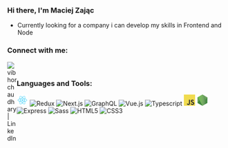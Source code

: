 ### Hi there, I'm Maciej Zając

- Currently looking for a company i can develop my skills in Frontend and Node

### Connect with me:

[<img align="left" alt="vibhorchaudhary | LinkedIn" width="22px" src="https://cdn.jsdelivr.net/npm/simple-icons@v3/icons/linkedin.svg" />][linkedin]

<br />

### Languages and Tools:

<img src="https://raw.githubusercontent.com/github/explore/80688e429a7d4ef2fca1e82350fe8e3517d3494d/topics/react/react.png" width="26px" alt="React" />
<img src="https://github.com/tomchen/stack-icons/blob/master/logos/redux.svg" alt="Redux" width="26px" >
<img src="https://github.com/tomchen/stack-icons/blob/master/logos/nextjs.svg" alt="Next.js" width="26px" >
<img src="https://github.com/tomchen/stack-icons/blob/master/logos/graphql.svg" alt="GraphQL" width="26px" >
<img src="https://github.com/tomchen/stack-icons/blob/master/logos/vue.svg" alt="Vue.js" width="26px" >

<img src="https://github.com/tomchen/stack-icons/blob/master/logos/typescript-icon.svg" alt="Typescript" width="26px" >
<img src="https://raw.githubusercontent.com/github/explore/80688e429a7d4ef2fca1e82350fe8e3517d3494d/topics/javascript/javascript.png" alt="JavaScript"  width="26px"/>

<img  src="https://raw.githubusercontent.com/github/explore/80688e429a7d4ef2fca1e82350fe8e3517d3494d/topics/nodejs/nodejs.png" alt="Node.js" width="26px"/>
<img src="https://github.com/tomchen/stack-icons/blob/master/logos/express.svg" alt="Express" width="26px" >

<img src="https://github.com/tomchen/stack-icons/blob/master/logos/sass.svg" alt="Sass" width="26px" >
<img src="https://github.com/tomchen/stack-icons/blob/master/logos/html-5.svg" alt="HTML5" width="26px" >
<img src="https://github.com/tomchen/stack-icons/blob/master/logos/css-3.svg" alt="CSS3" width="26px" >

<br />
<br />

[linkedin]: https://www.linkedin.com/in/maciejzajac534/

